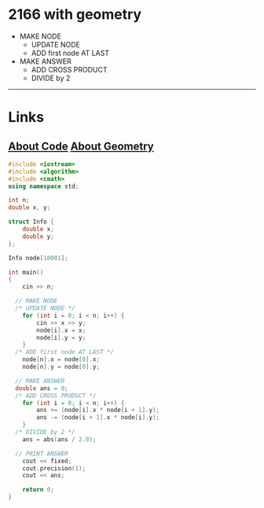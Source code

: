 # 2166 with geometry
- MAKE NODE
  - UPDATE NODE
  - ADD first node AT LAST
- MAKE ANSWER
  - ADD CROSS PRODUCT
  - DIVIDE by 2
---
# Links
[About Code](https://webb-c.tistory.com/6)
[About Geometry](https://gaussian37.github.io/math-algorithm-polygon_area/)
---

```cpp
#include <iostream>
#include <algorithm>
#include <cmath>
using namespace std;

int n;
double x, y;

struct Info {
	double x;
	double y;
};

Info node[10001];

int main()
{
	cin >> n;

  // MAKE NODE
  /* UPDATE NODE */
	for (int i = 0; i < n; i++) {
		cin >> x >> y;
		node[i].x = x;
		node[i].y = y;
	}
  /* ADD first node AT LAST */
	node[n].x = node[0].x;
	node[n].y = node[0].y;

  // MAKE ANSWER
  double ans = 0;
  /* ADD CROSS PRODUCT */
	for (int i = 0; i < n; i++) {
		ans += (node[i].x * node[i + 1].y);
		ans -= (node[i + 1].x * node[i].y);
	}
  /* DIVIDE by 2 */
	ans = abs(ans / 2.0);

  // PRINT ANSWER
	cout << fixed;
	cout.precision(1);
	cout << ans;

	return 0;
}
```
